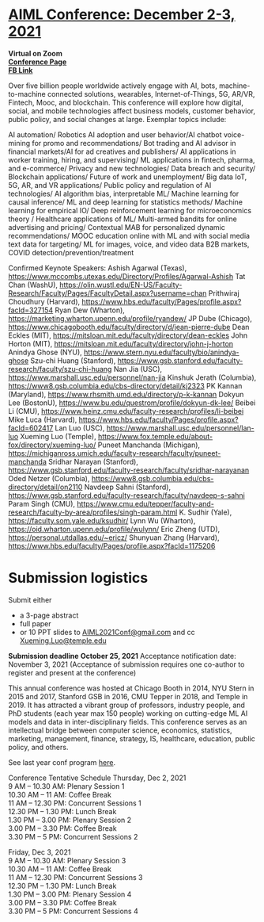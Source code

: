 # [AIML Conference: December 2-3, 2021](https://www.fox.temple.edu/institutes-centers/global-center-for-big-data-and-mobile-analytics/conferences/2021-conference-on-artificial-intelligence-machine-learning-and-business-analytics/?fbclid=IwAR2lYSXT5es-xpo45v3OHttiXDbd-BRt6AR34HB9mtGv2S1GBtcWV-XJ_yg)
**Virtual on Zoom**\
**[Conference Page](https://www.fox.temple.edu/institutes-centers/global-center-for-big-data-and-mobile-analytics/conferences/2021-conference-on-artificial-intelligence-machine-learning-and-business-analytics/?fbclid=IwAR2lYSXT5es-xpo45v3OHttiXDbd-BRt6AR34HB9mtGv2S1GBtcWV-XJ_yg)**\
**[FB Link](https://www.facebook.com/events/275305314235146)**

Over five billion people worldwide actively engage with AI, bots, machine-to-machine connected solutions, wearables, Internet-of-Things, 5G, AR/VR, Fintech, Mooc, and blockchain. This conference will explore how digital, social, and mobile technologies affect business models, customer behavior, public policy, and social changes at large. Exemplar topics include:

AI automation/ Robotics AI adoption and user behavior/AI chatbot voice-mining for promo and recommendations/ Bot trading and AI advisor in financial markets/AI for ad creatives and publishers/ AI applications in worker training, hiring, and supervising/ ML applications in fintech, pharma, and e-commerce/ Privacy and new technologies/ Data breach and security/ Blockchain applications/ Future of work and unemployment/ Big data IoT, 5G, AR, and VR applications/ Public policy and regulation of AI technologies/ AI algorithm bias, interpretable ML/ Machine learning for causal inference/ ML and deep learning for statistics methods/ Machine learning for empirical IO/ Deep reinforcement learning for microeconomics theory / Healthcare applications of ML/ Multi-armed bandits for online advertising and pricing/ Contextual MAB for personalized dynamic recommendations/ MOOC education online with ML and with social media text data for targeting/ ML for images, voice, and video data B2B markets, COVID detection/prevention/treatment

Confirmed Keynote Speakers:
Ashish Agarwal (Texas), https://www.mccombs.utexas.edu/Directory/Profiles/Agarwal-Ashish
Tat Chan (WashU), https://olin.wustl.edu/EN-US/Faculty-Research/Faculty/Pages/FacultyDetail.aspx?username=chan
Prithwiraj Choudhury (Harvard), https://www.hbs.edu/faculty/Pages/profile.aspx?facId=327154
Ryan Dew (Wharton), https://marketing.wharton.upenn.edu/profile/ryandew/
JP Dube (Chicago), https://www.chicagobooth.edu/faculty/directory/d/jean-pierre-dube
Dean Eckles (MIT), https://mitsloan.mit.edu/faculty/directory/dean-eckles
John Horton (MIT), https://mitsloan.mit.edu/faculty/directory/john-j-horton
Anindya Ghose (NYU), https://www.stern.nyu.edu/faculty/bio/anindya-ghose
Szu-chi Huang (Stanford), https://www.gsb.stanford.edu/faculty-research/faculty/szu-chi-huang
Nan Jia (USC), https://www.marshall.usc.edu/personnel/nan-jia
Kinshuk Jerath (Columbia), https://www8.gsb.columbia.edu/cbs-directory/detail/kj2323
PK Kannan (Maryland), https://www.rhsmith.umd.edu/directory/p-k-kannan
Dokyun Lee (BostonU), https://www.bu.edu/questrom/profile/dokyun-dk-lee/
Beibei Li (CMU), https://www.heinz.cmu.edu/faculty-research/profiles/li-beibei
Mike Luca (Harvard), https://www.hbs.edu/faculty/Pages/profile.aspx?facId=602417
Lan Luo (USC), https://www.marshall.usc.edu/personnel/lan-luo
Xueming Luo (Temple), https://www.fox.temple.edu/about-fox/directory/xueming-luo/
Puneet Manchanda (Michigan), https://michiganross.umich.edu/faculty-research/faculty/puneet-manchanda
Sridhar Narayan (Stanford), https://www.gsb.stanford.edu/faculty-research/faculty/sridhar-narayanan
Oded Netzer (Columbia), https://www8.gsb.columbia.edu/cbs-directory/detail/on2110
Navdeep Sahni (Stanford), https://www.gsb.stanford.edu/faculty-research/faculty/navdeep-s-sahni
Param Singh (CMU), https://www.cmu.edu/tepper/faculty-and-research/faculty-by-area/profiles/singh-param.html
K. Sudhir (Yale), https://faculty.som.yale.edu/ksudhir/
Lynn Wu (Wharton), https://oid.wharton.upenn.edu/profile/wulynn/
Eric Zheng (UTD), https://personal.utdallas.edu/~ericz/
Shunyuan Zhang (Harvard), https://www.hbs.edu/faculty/Pages/profile.aspx?facId=1175206


# Submission logistics

Submit either

* a 3-page abstract
* full paper
* or 10 PPT slides
to [AIML2021Conf@gmail.com](mailto:AIML2021Conf@gmail.com) and cc [Xueming.Luo@temple.edu](mailto:Xueming.Luo@temple.edu)

**Submission deadline**
**October 25, 2021**
Acceptance notification date: November 3, 2021
(Acceptance of submission requires one co-author to register and present at the conference)

This annual conference was hosted at Chicago Booth in 2014, NYU Stern in 2015 and 2017, Stanford GSB in 2016, CMU Tepper in 2018, and Temple in 2019. It has attracted a vibrant group of professors, industry people, and PhD students (each year max 150 people) working on cutting-edge ML AI models and data in inter-disciplinary fields. This conference serves as an intellectual bridge between computer science, economics, statistics, marketing, management, finance, strategy, IS, healthcare, education, public policy, and others.

See last year conf program [here](https://www.fox.temple.edu/institutes-centers/global-center-for-big-data-and-mobile-analytics/conferences/2020-conference-on-artificial-intelligence-machine-learning-and-business-analytics/).

Conference Tentative Schedule
Thursday, Dec 2, 2021\
9 AM – 10.30 AM: Plenary Session 1\
10.30 AM – 11 AM: Coffee Break\
11 AM – 12.30 PM: Concurrent Sessions 1\
12.30 PM – 1.30 PM: Lunch Break\
1.30 PM – 3.00 PM: Plenary Session 2\
3.00 PM – 3.30 PM: Coffee Break\
3.30 PM – 5 PM: Concurrent Sessions 2

Friday, Dec 3, 2021\
9 AM – 10.30 AM: Plenary Session 3\
10.30 AM – 11 AM: Coffee Break\
11 AM – 12.30 PM: Concurrent Sessions 3\
12.30 PM – 1.30 PM: Lunch Break\
1.30 PM – 3.00 PM: Plenary Session 4\
3.00 PM – 3.30 PM: Coffee Break\
3.30 PM – 5 PM: Concurrent Sessions 4
